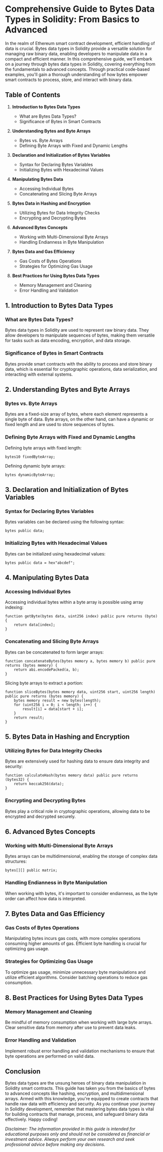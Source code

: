 # Comprehensive Guide to Bytes Data Types in Solidity: From Basics to Advanced

In the realm of Ethereum smart contract development, efficient handling of data is crucial. Bytes data types in Solidity provide a versatile solution for managing raw binary data, enabling developers to manipulate data in a compact and efficient manner. In this comprehensive guide, we'll embark on a journey through bytes data types in Solidity, covering everything from the fundamentals to advanced concepts. Through practical code-based examples, you'll gain a thorough understanding of how bytes empower smart contracts to process, store, and interact with binary data.

## Table of Contents

1. **Introduction to Bytes Data Types**
    - What are Bytes Data Types?
    - Significance of Bytes in Smart Contracts

2. **Understanding Bytes and Byte Arrays**
    - Bytes vs. Byte Arrays
    - Defining Byte Arrays with Fixed and Dynamic Lengths

3. **Declaration and Initialization of Bytes Variables**
    - Syntax for Declaring Bytes Variables
    - Initializing Bytes with Hexadecimal Values

4. **Manipulating Bytes Data**
    - Accessing Individual Bytes
    - Concatenating and Slicing Byte Arrays

5. **Bytes Data in Hashing and Encryption**
    - Utilizing Bytes for Data Integrity Checks
    - Encrypting and Decrypting Bytes

6. **Advanced Bytes Concepts**
    - Working with Multi-Dimensional Byte Arrays
    - Handling Endianness in Byte Manipulation

7. **Bytes Data and Gas Efficiency**
    - Gas Costs of Bytes Operations
    - Strategies for Optimizing Gas Usage

8. **Best Practices for Using Bytes Data Types**
    - Memory Management and Cleaning
    - Error Handling and Validation

## 1. Introduction to Bytes Data Types

### What are Bytes Data Types?

Bytes data types in Solidity are used to represent raw binary data. They allow developers to manipulate sequences of bytes, making them versatile for tasks such as data encoding, encryption, and data storage.

### Significance of Bytes in Smart Contracts

Bytes provide smart contracts with the ability to process and store binary data, which is essential for cryptographic operations, data serialization, and interacting with external systems.

## 2. Understanding Bytes and Byte Arrays

### Bytes vs. Byte Arrays

Bytes are a fixed-size array of bytes, where each element represents a single byte of data. Byte arrays, on the other hand, can have a dynamic or fixed length and are used to store sequences of bytes.

### Defining Byte Arrays with Fixed and Dynamic Lengths

Defining byte arrays with fixed length:

```solidity
bytes10 fixedByteArray;
```

Defining dynamic byte arrays:

```solidity
bytes dynamicByteArray;
```

## 3. Declaration and Initialization of Bytes Variables

### Syntax for Declaring Bytes Variables

Bytes variables can be declared using the following syntax:

```solidity
bytes public data;
```

### Initializing Bytes with Hexadecimal Values

Bytes can be initialized using hexadecimal values:

```solidity
bytes public data = hex"abcdef";
```

## 4. Manipulating Bytes Data

### Accessing Individual Bytes

Accessing individual bytes within a byte array is possible using array indexing:

```solidity
function getByte(bytes data, uint256 index) public pure returns (byte) {
    return data[index];
}
```

### Concatenating and Slicing Byte Arrays

Bytes can be concatenated to form larger arrays:

```solidity
function concatenateBytes(bytes memory a, bytes memory b) public pure returns (bytes memory) {
    return abi.encodePacked(a, b);
}
```

Slicing byte arrays to extract a portion:

```solidity
function sliceBytes(bytes memory data, uint256 start, uint256 length) public pure returns (bytes memory) {
    bytes memory result = new bytes(length);
    for (uint256 i = 0; i < length; i++) {
        result[i] = data[start + i];
    }
    return result;
}
```

## 5. Bytes Data in Hashing and Encryption

### Utilizing Bytes for Data Integrity Checks

Bytes are extensively used for hashing data to ensure data integrity and security:

```solidity
function calculateHash(bytes memory data) public pure returns (bytes32) {
    return keccak256(data);
}
```

### Encrypting and Decrypting Bytes

Bytes play a critical role in cryptographic operations, allowing data to be encrypted and decrypted securely.

## 6. Advanced Bytes Concepts

### Working with Multi-Dimensional Byte Arrays

Bytes arrays can be multidimensional, enabling the storage of complex data structures:

```solidity
bytes[][] public matrix;
```

### Handling Endianness in Byte Manipulation

When working with bytes, it's important to consider endianness, as the byte order can affect how data is interpreted.

## 7. Bytes Data and Gas Efficiency

### Gas Costs of Bytes Operations

Manipulating bytes incurs gas costs, with more complex operations consuming higher amounts of gas. Efficient byte handling is crucial for optimizing gas usage.

### Strategies for Optimizing Gas Usage

To optimize gas usage, minimize unnecessary byte manipulations and utilize efficient algorithms. Consider batching operations to reduce gas consumption.

## 8. Best Practices for Using Bytes Data Types

### Memory Management and Cleaning

Be mindful of memory consumption when working with large byte arrays. Clear sensitive data from memory after use to prevent data leaks.

### Error Handling and Validation

Implement robust error handling and validation mechanisms to ensure that byte operations are performed on valid data.

## Conclusion

Bytes data types are the unsung heroes of binary data manipulation in Solidity smart contracts. This guide has taken you from the basics of bytes to advanced concepts like hashing, encryption, and multidimensional arrays. Armed with this knowledge, you're equipped to create contracts that handle raw data with efficiency and security. As you continue your journey in Solidity development, remember that mastering bytes data types is vital for building contracts that manage, process, and safeguard binary data effectively. Happy coding!

*Disclaimer: The information provided in this guide is intended for educational purposes only and should not be considered as financial or investment advice. Always perform your own research and seek professional advice before making any decisions.*
